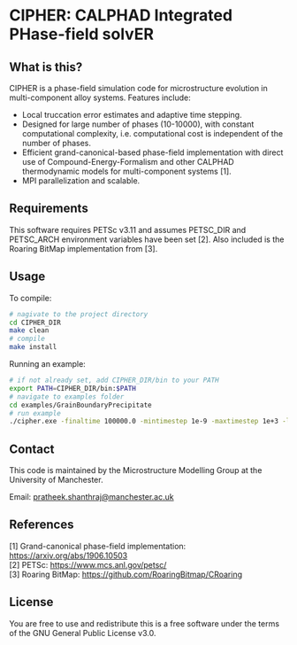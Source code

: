 # CIPHER: **C**ALPHAD **I**ntegrated **PH**ase-field solv**ER**

## What is this?

CIPHER is a phase-field simulation code for microstructure evolution in multi-component alloy systems. Features include:

- Local truccation error estimates and adaptive time stepping.
- Designed for large number of phases (10-10000), with constant computational complexity, i.e. computational cost is independent of the number of phases.
- Efficient grand-canonical-based phase-field implementation with direct use of Compound-Energy-Formalism and other CALPHAD thermodynamic models for multi-component systems [1].
- MPI parallelization and scalable.

## Requirements

This software requires PETSc v3.11 and assumes PETSC_DIR and PETSC_ARCH environment variables have been set [2]. Also included is the Roaring BitMap implementation from [3].

## Usage

To compile:
```bash
# nagivate to the project directory
cd CIPHER_DIR
make clean
# compile 
make install
```

Running an example:
```bash
# if not already set, add CIPHER_DIR/bin to your PATH
export PATH=CIPHER_DIR/bin:$PATH
# navigate to examples folder
cd examples/GrainBoundaryPrecipitate
# run example
./cipher.exe -finaltime 100000.0 -mintimestep 1e-9 -maxtimestep 1e+3 -l 5 -ptol 1e-2 -ctol 1e-3 -kI 0.2 -geomfile GrainBoundaryPrecipitate.geom -interfacefile N3.interface -outfreq 10000 -outfile GrainBoundaryPrecipitate
```

## Contact

This code is maintained by the Microstructure Modelling Group at the University of Manchester. 

Email: pratheek.shanthraj@manchester.ac.uk

## References

[1] Grand-canonical phase-field implementation: https://arxiv.org/abs/1906.10503  
[2] PETSc: https://www.mcs.anl.gov/petsc/  
[3] Roaring BitMap: https://github.com/RoaringBitmap/CRoaring

## License

You are free to use and redistribute this is a free software under the terms of the GNU General Public License v3.0.
 
